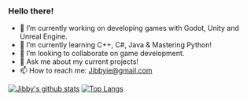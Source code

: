 ### Hello there!

- 🔭 I’m currently working on developing games with Godot, Unity and Unreal Engine.
- 🌱 I’m currently learning C++, C#, Java & Mastering Python!
- 👯 I’m looking to collaborate on game development.
- 💬 Ask me about my current projects!
- 📫 How to reach me: Jibbyie@gmail.com

[![Jibby's github stats](https://github-readme-stats.vercel.app/api?username=Jibbyie&show_icons=true&theme=radical)](https://github.com/Jibbyie/github-readme-stats)
[![Top Langs](https://github-readme-stats.vercel.app/api/top-langs/?username=Jibbyie&layout=compact&show_icons=true&theme=radical)](https://github.com/Jibbyie/github-readme-stats)
